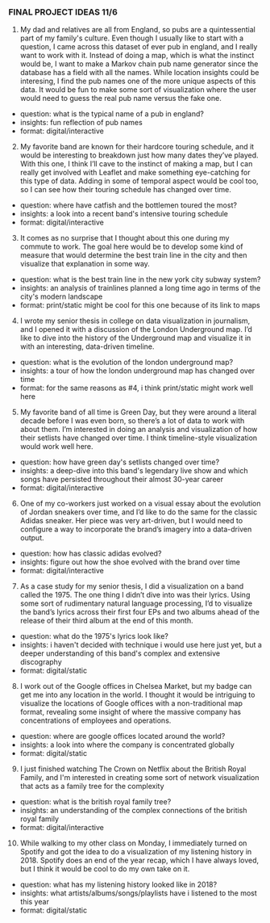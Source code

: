### FINAL PROJECT IDEAS 11/6

1. My dad and relatives are all from England, so pubs are a quintessential part of my family's culture. Even though I usually like to start with a question, I came across this dataset of ever pub in england, and I really want to work with it. Instead of doing a map, which is what the instinct would be, I want to make a Markov chain pub name generator since the database has a field with all the names. While location insights could be interesing, I find the pub names one of the more unique aspects of this data. It would be fun to make some sort of visualization where the user would need to guess the real pub name versus the fake one.

- question: what is the typical name of a pub in england?
- insights: fun reflection of pub names
- format: digital/interactive

2. My favorite band are known for their hardcore touring schedule, and it would be interesting to breakdown just how many dates they’ve played. With this one, I think I’ll cave to the instinct of making a map, but I can really get involved with Leaflet and make something eye-catching for this type of data. Adding in some of temporal aspect would be cool too, so I can see how their touring schedule has changed over time.

- question: where have catfish and the bottlemen toured the most?
- insights: a look into a recent band's intensive touring schedule
- format: digital/interactive

3. It comes as no surprise that I thought about this one during my commute to work. The goal here would be to develop some kind of measure that would determine the best train line in the city and then visualize that explanation in some way.

- question: what is the best train line in the new york city subway system?
- insights: an analysis of trainlines planned a long time ago in terms of the city's modern landscape
- format: print/static might be cool for this one because of its link to maps

4. I wrote my senior thesis in college on data visualization in journalism, and I opened it with a discussion of the London Underground map. I’d like to dive into the history of the Underground map and visualize it in with an interesting, data-driven timeline.

- question: what is the evolution of the london underground map?
- insights: a tour of how the london underground map has changed over time
- format: for the same reasons as #4, i think print/static might work well here

5. My favorite band of all time is Green Day, but they were around a literal decade before I was even born, so there’s a lot of data to work with about them. I’m interested in doing an analysis and visualization of how their setlists have changed over time. I think timeline-style visualization would work well here.

- question: how have green day's setlists changed over time?
- insights: a deep-dive into this band's legendary live show and which songs have persisted throughout their almost 30-year career
- format: digital/interactive

6. One of my co-workers just worked on a visual essay about the evolution of Jordan sneakers over time, and I’d like to do the same for the classic Adidas sneaker. Her piece was very art-driven, but I would need to configure a way to incorporate the brand’s imagery into a data-driven output.

- question: how has classic adidas evolved?
- insights: figure out how the shoe evolved with the brand over time
- format: digital/interactive

7. As a case study for my senior thesis, I did a visualization on a band called the 1975. The one thing I didn’t dive into was their lyrics. Using some sort of rudimentary natural language processing, I’d to visualize the band’s lyrics across their first four EPs and two albums ahead of the release of their third album at the end of this month.

- question: what do the 1975's lyrics look like?
- insights: i haven't decided with technique i would use here just yet, but a deeper understanding of this band's complex and extensive discography
- format: digital/static

8. I work out of the Google offices in Chelsea Market, but my badge can get me into any location in the world. I thought it would be intriguing to visualize the locations of Google offices with a non-traditional map format, revealing some insight of where the massive company has concentrations of employees and operations.

- question: where are google offices located around the world?
- insights: a look into where the company is concentrated globally
- format: digital/static

9. I just finished watching The Crown on Netflix about the British Royal Family, and I'm interested in creating some sort of network visualization that acts as a family tree for the complexity 

- question: what is the british royal family tree?
- insights: an understanding of the complex connections of the british royal family
- format: digital/interactive

10. While walking to my other class on Monday, I immediately turned on Spotify and got the idea to do a visualization of my listening history in 2018. Spotify does an end of the year recap, which I have always loved, but I think it would be cool to do my own take on it.

- question: what has my listening history looked like in 2018?
- insights: what artists/albums/songs/playlists have i listened to the most this year
- format: digital/static 